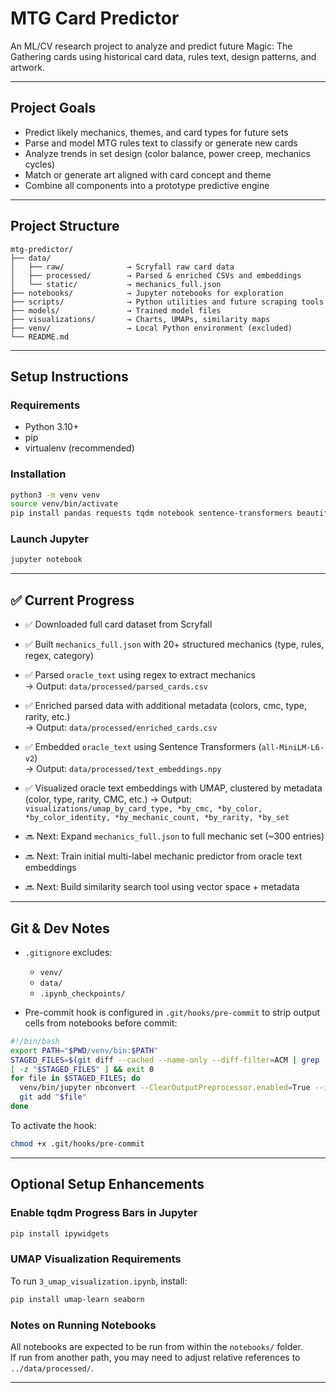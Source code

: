 # MTG Card Predictor

An ML/CV research project to analyze and predict future Magic: The Gathering cards using historical card data, rules text, design patterns, and artwork.

---

## Project Goals

- Predict likely mechanics, themes, and card types for future sets  
- Parse and model MTG rules text to classify or generate new cards  
- Analyze trends in set design (color balance, power creep, mechanics cycles)  
- Match or generate art aligned with card concept and theme  
- Combine all components into a prototype predictive engine

---

## Project Structure

```plaintext
mtg-predictor/
├── data/                 
│   ├── raw/              → Scryfall raw card data
│   ├── processed/        → Parsed & enriched CSVs and embeddings
│   └── static/           → mechanics_full.json
├── notebooks/            → Jupyter notebooks for exploration
├── scripts/              → Python utilities and future scraping tools
├── models/               → Trained model files
├── visualizations/       → Charts, UMAPs, similarity maps
├── venv/                 → Local Python environment (excluded)
└── README.md
```

---

## Setup Instructions

### Requirements

- Python 3.10+
- pip
- virtualenv (recommended)

### Installation

```bash
python3 -m venv venv
source venv/bin/activate
pip install pandas requests tqdm notebook sentence-transformers beautifulsoup4 lxmlpip install pandas requests tqdm notebook sentence-transformers
```

### Launch Jupyter

```bash
jupyter notebook
```

---

## ✅ Current Progress

- ✅ Downloaded full card dataset from Scryfall  
- ✅ Built `mechanics_full.json` with 20+ structured mechanics (type, rules, regex, category)  
- ✅ Parsed `oracle_text` using regex to extract mechanics  
  → Output: `data/processed/parsed_cards.csv`  
- ✅ Enriched parsed data with additional metadata (colors, cmc, type, rarity, etc.)  
  → Output: `data/processed/enriched_cards.csv`  
- ✅ Embedded `oracle_text` using Sentence Transformers (`all-MiniLM-L6-v2`)  
  → Output: `data/processed/text_embeddings.npy`  
- ✅ Visualized oracle text embeddings with UMAP, clustered by metadata (color, type, rarity, CMC, etc.)
  → Output: `visualizations/umap_by_card_type, *by_cmc, *by_color, *by_color_identity, *by_mechanic_count, *by_rarity, *by_set`

- 🔜 Next: Expand `mechanics_full.json` to full mechanic set (~300 entries)  
- 🔜 Next: Train initial multi-label mechanic predictor from oracle text embeddings  
- 🔜 Next: Build similarity search tool using vector space + metadata

---

## Git & Dev Notes

- `.gitignore` excludes:
  - `venv/`
  - `data/`
  - `.ipynb_checkpoints/`

- Pre-commit hook is configured in `.git/hooks/pre-commit` to strip output cells from notebooks before commit:

```bash
#!/bin/bash
export PATH="$PWD/venv/bin:$PATH"
STAGED_FILES=$(git diff --cached --name-only --diff-filter=ACM | grep '\.ipynb$')
[ -z "$STAGED_FILES" ] && exit 0
for file in $STAGED_FILES; do
  venv/bin/jupyter nbconvert --ClearOutputPreprocessor.enabled=True --inplace "$file"
  git add "$file"
done
```

To activate the hook:

```bash
chmod +x .git/hooks/pre-commit
```

---

## Optional Setup Enhancements

### Enable tqdm Progress Bars in Jupyter

```bash
pip install ipywidgets
```

### UMAP Visualization Requirements

To run `3_umap_visualization.ipynb`, install:

```bash
pip install umap-learn seaborn
```

### Notes on Running Notebooks

All notebooks are expected to be run from within the `notebooks/` folder.  
If run from another path, you may need to adjust relative references to `../data/processed/`.

---
